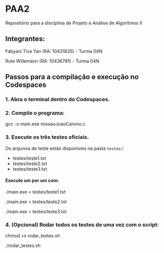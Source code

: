 # PAA2
Repositório para a disciplina de Projeto e Análise de Algoritmos II

**Integrantes:**
-
Fabyani Tiva Yan (RA: 10431835) - Turma 04N

Rute Willemann (RA: 10436781) - Turma 04N

## Passos para a compilação e execução no Codespaces
### 1. Abra o terminal dentro do Codespaces.

### 2. Compile o programa:
   gcc -o main.exe missaoJoaoCalvino.c

### 3. Execute os três testes oficiais.
   Os arquivos de teste estão disponíveis na pasta `testes/`:
   - testes/teste1.txt
   - testes/teste2.txt
   - testes/teste3.txt

   #### Execute um por um com:
   ./main.exe < testes/teste1.txt
   
   ./main.exe < testes/teste2.txt
   
   ./main.exe < testes/teste3.txt

### 4. (Opcional) Rodar todos os testes de uma vez com o script:
   chmod +x rodar_testes.sh
   
   ./rodar_testes.sh
